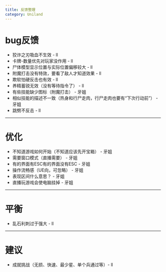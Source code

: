 ```yaml
---
title: 反馈整理
category: Uniland
---
```


# bug反馈

* 狡诈之刃吸血不生效 - ll
* 卡牌-数量优先对玩家没作用 - ll
* 尸体模型显示位置与实际位置偏移较大 - ll
* 附魔打击没有特效，要看了敌人才知道效果 - ll
* 欺软怕硬反击也有效 - ll
* 养精蓄锐无效（没有等待指令了） - ll
* 有些技能缺少图标（附魔打击） - 牙姐
* 相似技能的描述不一致（热身和行尸走肉，行尸走肉也要有“下次行动前”） - 牙姐
* 跳劈不反击 - ll

---

# 优化

* 不知道游戏如何开始（不知道应该先开宝箱） - 牙姐
* 需要窗口模式（直播需要） - 牙姐
* 有的界面有ESC有的界面没有ESC - 牙姐
* 操作流畅感（UE向，可忽略） - 牙姐
* 表现区间什么意思？ - 牙姐
* 直播玩游戏会使电脑挂掉 - 牙姐

---

# 平衡

* 乱石利刺过于强大 - ll

---

# 建议

* 成就挑战（无损、快速、最少星、单个兵通过等）- ll


